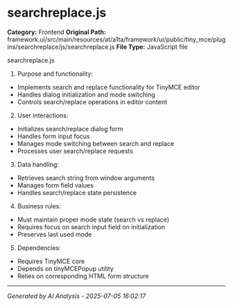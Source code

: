 # searchreplace.js

**Category:** Frontend
**Original Path:** framework.ui/src/main/resources/at/a1ta/framework/ui/public/tiny_mce/plugins/searchreplace/js/searchreplace.js
**File Type:** JavaScript file

searchreplace.js
1. Purpose and functionality:
- Implements search and replace functionality for TinyMCE editor
- Handles dialog initialization and mode switching
- Controls search/replace operations in editor content

2. User interactions:
- Initializes search/replace dialog form
- Handles form input focus
- Manages mode switching between search and replace
- Processes user search/replace requests

3. Data handling:
- Retrieves search string from window arguments
- Manages form field values
- Handles search/replace state persistence

4. Business rules:
- Must maintain proper mode state (search vs replace)
- Requires focus on search input field on initialization
- Preserves last used mode

5. Dependencies:
- Requires TinyMCE core
- Depends on tinyMCEPopup utility
- Relies on corresponding HTML form structure

---
*Generated by AI Analysis - 2025-07-05 16:02:17*

